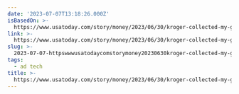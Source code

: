 ```yaml
---
date: '2023-07-07T13:18:26.000Z'
isBasedOn: >-
  https://www.usatoday.com/story/money/2023/06/30/kroger-collected-my-grocery-shopping-data-heres-what-they-learned/70356075007/?gnt-cfr=1
link: >-
  https://www.usatoday.com/story/money/2023/06/30/kroger-collected-my-grocery-shopping-data-heres-what-they-learned/70356075007/?gnt-cfr=1
slug: >-
  2023-07-07-httpswwwusatodaycomstorymoney20230630kroger-collected-my-grocery-shopping-data-heres-what-they-learned70356075007gnt-cfr1
tags:
  - ad tech
title: >-
  https://www.usatoday.com/story/money/2023/06/30/kroger-collected-my-grocery-shopping-data-heres-what-they-learned/70356075007/?gnt-cfr=1
---
```


